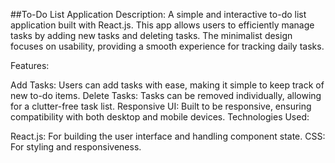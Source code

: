 ##To-Do List Application
Description:
A simple and interactive to-do list application built with React.js. This app allows users to efficiently manage tasks by adding new tasks and deleting tasks. The minimalist design focuses on usability, providing a smooth experience for tracking daily tasks.

Features:

Add Tasks: Users can add tasks with ease, making it simple to keep track of new to-do items.
Delete Tasks: Tasks can be removed individually, allowing for a clutter-free task list.
Responsive UI: Built to be responsive, ensuring compatibility with both desktop and mobile devices.
Technologies Used:

React.js: For building the user interface and handling component state.
CSS: For styling and responsiveness.
